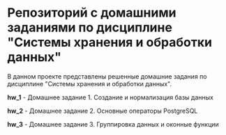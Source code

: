 # Репозиторий с домашними заданиями по дисциплине "Системы хранения и обработки данных"

В данном проекте представлены решенные домашние задания по дисциплине "Системы хранения и обработки данных".

**hw_1** - Домашнее задание 1. Создание и нормализация базы данных

**hw_2** - Домашнее задание 2. Основные операторы PostgreSQL

**hw_3** - Домашнее задание 3. Группировка данных и оконные функции